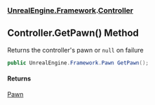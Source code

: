 ### [UnrealEngine.Framework](./UnrealEngine-Framework.md 'UnrealEngine.Framework').[Controller](./UnrealEngine-Framework-Controller.md 'UnrealEngine.Framework.Controller')
## Controller.GetPawn() Method
Returns the controller's pawn or `null` on failure  
```csharp
public UnrealEngine.Framework.Pawn GetPawn();
```
#### Returns
[Pawn](./UnrealEngine-Framework-Pawn.md 'UnrealEngine.Framework.Pawn')  
